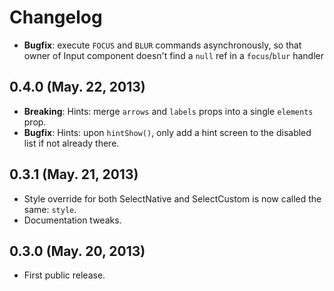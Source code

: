 # Changelog

* **Bugfix**: execute `FOCUS` and `BLUR` commands asynchronously, so that owner of Input component doesn't find a `null` ref in a `focus`/`blur` handler

## 0.4.0 (May. 22, 2013)

* **Breaking**: Hints: merge `arrows` and `labels` props into a single `elements` prop.
* **Bugfix**: Hints: upon `hintShow()`, only add a hint screen to the disabled list if not already there.

## 0.3.1 (May. 21, 2013)

* Style override for both SelectNative and SelectCustom is now called the same: `style`.
* Documentation tweaks.

## 0.3.0 (May. 20, 2013)

* First public release.
